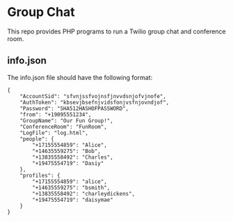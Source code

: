 Group Chat
==========

This repo provides PHP programs to run a Twilio group chat and conference room.

info.json
---------

The info.json file should have the following format:

    {
        "AccountSid": "sfvnjssfvojnsfjnvvdsnjofvjnofe",
        "AuthToken": "kbsevjbsefnjvidsfonjvsfnjovndjof",
        "Password": "SHA512HASHOFPASSWORD",
        "from": "+19095551234",
        "GroupName": "Our Fun Group!",
        "ConferenceRoom": "FunRoom",
        "LogFile": "log.html",
        "people": {
            "+17155554859": "Alice",
            "+14635559275": "Bob",
            "+13835558492": "Charles",
            "+19475554719": "Dasiy"
        },
        "profiles": {
            "+17155554859": "alice",
            "+14635559275": "bsmith",
            "+13835558492": "charleydickens",
            "+19475554719": "daisymae"
        }
    }
